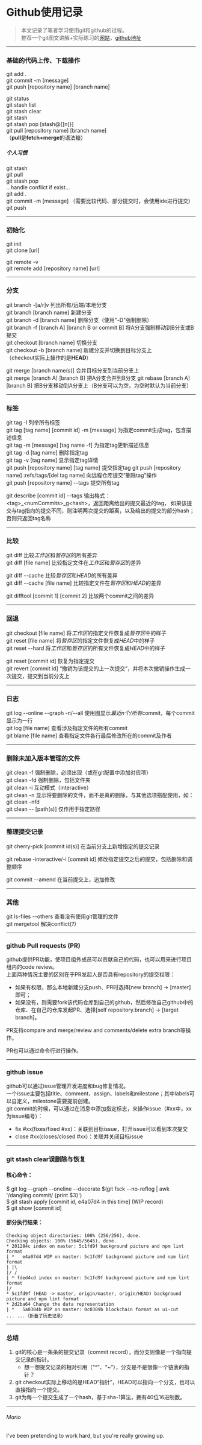 # Github使用记录

> 本文记录了笔者学习使用git和github的过程。  
> 推荐一个git图文讲解+实际练习的[网站](https://learngitbranching.js.org/)，[github地址](https://github.com/pcottle/learnGitBranching)

---

### 基础的代码上传、下载操作

git add .  
git commit -m [message]  
git push [repository name] [branch name]

git status  
git stash list  
git stash clear  
git stash  
git stash pop [stash@{[n]}]  
git pull [repository name] [branch name]  
（**pull**是**fetch+merge**的语法糖）

##### 个人习惯

git stash  
git pull  
git stash pop  
...handle conflict if exist...  
git add .  
git commit -m [message]  （需要比较代码、部分提交时，会使用ide进行提交）  
git push

---

### 初始化

git init  
git clone [url]

git remote -v   
git remote add [repository name] [url]

---

### 分支

git branch -[a/r]v 列出所有/远端/本地分支  
git branch [branch name] 新建分支  
git branch -d [branch name] 删除分支（使用"-D"强制删除）  
git branch -f [branch A] [branch B or commit B] 将A分支强制移动到B分支或B提交  
git checkout [branch name] 切换分支  
git checkout -b [branch name] 新建分支并切换到目标分支上  
（checkout实际上操作的是**HEAD**）

git merge [branch name(s)] 合并目标分支到当前分支上  
git merge [branch A] [branch B] 把A分支合并到B分支 git rebase [branch A] [branch B] 把B分支移动到A分支上（B分支可以为空，为空时默认为当前分支）

---

### 标签

git tag -l 列举所有标签  
git tag [tag name] [commit id] -m [message] 为指定commit生成tag，包含描述信息  
git tag -m [message] [tag name -f]  为指定tag更新描述信息  
git tag -d [tag name] 删除指定tag  
git tag -v [tag name] 显示指定tag详情  
git push [repository name] [tag name] 提交指定tag git push [repository name] :refs/tags/[del tag name] 向远程仓库提交“删除tag”操作  
git push [repository name] --tags 提交所有tag

git describe [commit id] --tags 输出格式：\<tag>_\<numCommits>_g\<hash>，返回距离给出的提交最近的tag，
如果该提交与tag指向的提交不同，则注明两次提交的距离，以及给出的提交的部分hash；否则只返回tag名称

---

### 比较

git diff 比较*工作区*和*暂存区*的所有差异  
git diff [file name] 比较指定文件在*工作区*和*暂存区*的差异

git diff --cache 比较*暂存区*和*HEAD*的所有差异  
git diff --cache [file name] 比较指定文件在*暂存区*和*HEAD*的差异

git difftool [commit 1] [commit 2] 比较两个commit之间的差异

---

### 回退

git checkout [file name] 将*工作区*的指定文件恢复成*暂存区*中的样子  
git reset [file name] 将*暂存区*的指定文件恢复成*HEAD*中的样子  
git reset --hard 将*工作区*和*暂存区*的所有文件恢复成*HEAD*中的样子

git reset [commit id] 恢复为指定提交  
git revert [commit id] “撤销为该提交的上一次提交”，并将本次撤销操作生成一次提交，提交到当前分支上

---

### 日志

git log --online --graph -n/--all 使用图显示*最近n个/所有*commit，每个commit显示为一行  
git log [file name] 查看涉及指定文件的所有commit  
git blame [file name] 查看指定文件各行最后修改所在的commit及作者

---

### 删除未加入版本管理的文件

git clean -f 强制删除，必须出现（或在git配置中添加对应项）  
git clean -fd 强制删除，包括文件夹  
git clean -i 互动模式（interactive）  
git clean -n 显示将要删除的文件，而不是真的删除，与其他选项搭配使用，如：git clean -nfd  
git clean -- [path(s)] 仅作用于指定路径

---

### 整理提交记录

git cherry-pick [commit id(s)] 在当前分支上新增指定的提交记录

git rebase -interactive/-i [commit id] 修改指定提交之后的提交，包括删除和调整顺序

git commit --amend 在当前提交上，追加修改

---

### 其他

git ls-files --others 查看没有使用git管理的文件  
git mergetool 解决conflict(?)

---

### github Pull requests (PR)

github提供PR功能，使项目组外成员可以贡献自己的代码，也可以用来进行项目组内的code review。  
上面两种情况主要的区别在于PR发起人是否具有repository的提交权限：

- 如果有权限，那么本地新建分支push、PR时选择[new branch] -> [master]即可；
- 如果没有，则需要fork该代码仓库到自己的github，然后修改自己github中的仓库、在自己的仓库发起PR、选择[self repository.branch] -> [target branch]。

PR支持compare and merge/review and comments/delete extra branch等操作。

PR也可以通过命令行进行操作。

---

### github issue

github可以通过issue管理开发进度和bug修复情况。  
一个issue主要包括title、comment、assign、labels和milestone；其中labels可以自定义，milestone需要提前创建。  
git commit的时候，可以通过在消息中添加指定标志，来操作issue（#xx中，xx为issue编号）：

- fix #xx(fixes/fixed #xx)：关联到目标issue，打开issue可以看到本次提交
- close #xx(closes/closed #xx)：关联并关闭目标issue

---

### git stash clear误删除与恢复

#### 核心命令：

$ git log --graph --oneline --decorate $(git fsck --no-reflog | awk '/dangling commit/ {print $3}')  
$ git stash apply [commit id, e4a07d4 in this time] (WIP record)  
$ git show [commit id]

#### 部分执行结果：

```text  
Checking object directories: 100% (256/256), done.  
Checking objects: 100% (5645/5645), done.  
* 201284c index on master: 5c1fd9f background picture and npm lint format
| *   e4a07d4 WIP on master: 5c1fd9f background picture and npm lint format
| |\
|/ /
| * fded4cd index on master: 5c1fd9f background picture and npm lint format
|/
* 5c1fd9f (HEAD -> master, origin/master, origin/HEAD) background picture and npm lint format
* 2d2ba64 Change the data representation
| *   5a0304b WIP on master: 0c0309b blockchain format as ui-cut
... ...（折叠了历史记录）
```

---

### 总结

1. git的核心是一条条的提交记录（commit record），而分支则像是一个指向提交记录的指针。
    - 想一想提交记录的相对引用（“^”、“~<num>”），分支是不是很像一个链表的指针？
1. git checkout实际上移动的是HEAD“指针”，HEAD可以指向一个分支，也可以直接指向一个提交。
1. git为每一个提交生成了一个hash，基于sha-1算法，拥有40位16进制数。

---

###### Mario

I've been pretending to work hard, but you're really growing up.
